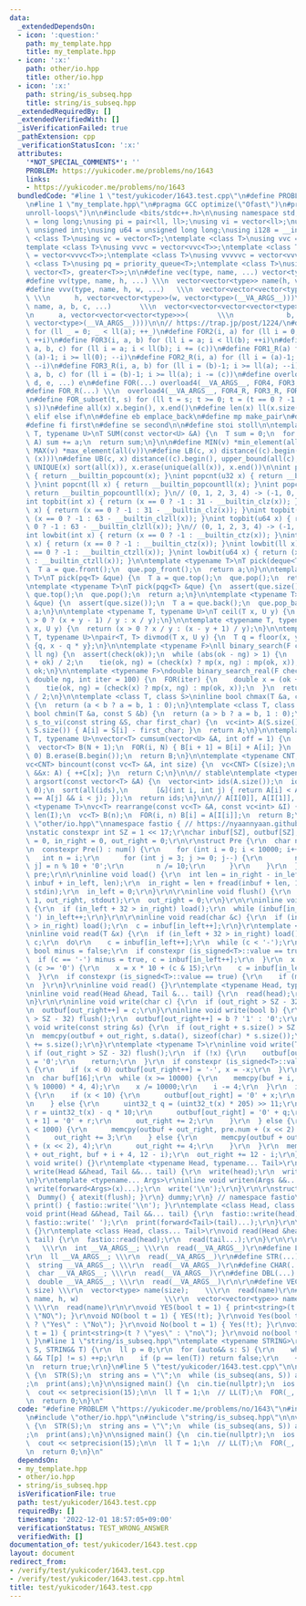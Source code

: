 ```yaml
---
data:
  _extendedDependsOn:
  - icon: ':question:'
    path: my_template.hpp
    title: my_template.hpp
  - icon: ':x:'
    path: other/io.hpp
    title: other/io.hpp
  - icon: ':x:'
    path: string/is_subseq.hpp
    title: string/is_subseq.hpp
  _extendedRequiredBy: []
  _extendedVerifiedWith: []
  _isVerificationFailed: true
  _pathExtension: cpp
  _verificationStatusIcon: ':x:'
  attributes:
    '*NOT_SPECIAL_COMMENTS*': ''
    PROBLEM: https://yukicoder.me/problems/no/1643
    links:
    - https://yukicoder.me/problems/no/1643
  bundledCode: "#line 1 \"test/yukicoder/1643.test.cpp\"\n#define PROBLEM \"https://yukicoder.me/problems/no/1643\"\
    \n#line 1 \"my_template.hpp\"\n#pragma GCC optimize(\"Ofast\")\n#pragma GCC optimize(\"\
    unroll-loops\")\n\n#include <bits/stdc++.h>\n\nusing namespace std;\n\nusing ll\
    \ = long long;\nusing pi = pair<ll, ll>;\nusing vi = vector<ll>;\nusing u32 =\
    \ unsigned int;\nusing u64 = unsigned long long;\nusing i128 = __int128;\n\ntemplate\
    \ <class T>\nusing vc = vector<T>;\ntemplate <class T>\nusing vvc = vector<vc<T>>;\n\
    template <class T>\nusing vvvc = vector<vvc<T>>;\ntemplate <class T>\nusing vvvvc\
    \ = vector<vvvc<T>>;\ntemplate <class T>\nusing vvvvvc = vector<vvvvc<T>>;\ntemplate\
    \ <class T>\nusing pq = priority_queue<T>;\ntemplate <class T>\nusing pqg = priority_queue<T,\
    \ vector<T>, greater<T>>;\n\n#define vec(type, name, ...) vector<type> name(__VA_ARGS__)\n\
    #define vv(type, name, h, ...) \\\n  vector<vector<type>> name(h, vector<type>(__VA_ARGS__))\n\
    #define vvv(type, name, h, w, ...)   \\\n  vector<vector<vector<type>>> name(\
    \ \\\n      h, vector<vector<type>>(w, vector<type>(__VA_ARGS__)))\n#define vvvv(type,\
    \ name, a, b, c, ...)       \\\n  vector<vector<vector<vector<type>>>> name( \\\
    \n      a, vector<vector<vector<type>>>(       \\\n             b, vector<vector<type>>(c,\
    \ vector<type>(__VA_ARGS__))))\n\n// https://trap.jp/post/1224/\n#define FOR1(a)\
    \ for (ll _ = 0; _ < ll(a); ++_)\n#define FOR2(i, a) for (ll i = 0; i < ll(a);\
    \ ++i)\n#define FOR3(i, a, b) for (ll i = a; i < ll(b); ++i)\n#define FOR4(i,\
    \ a, b, c) for (ll i = a; i < ll(b); i += (c))\n#define FOR1_R(a) for (ll i =\
    \ (a)-1; i >= ll(0); --i)\n#define FOR2_R(i, a) for (ll i = (a)-1; i >= ll(0);\
    \ --i)\n#define FOR3_R(i, a, b) for (ll i = (b)-1; i >= ll(a); --i)\n#define FOR4_R(i,\
    \ a, b, c) for (ll i = (b)-1; i >= ll(a); i -= (c))\n#define overload4(a, b, c,\
    \ d, e, ...) e\n#define FOR(...) overload4(__VA_ARGS__, FOR4, FOR3, FOR2, FOR1)(__VA_ARGS__)\n\
    #define FOR_R(...) \\\n  overload4(__VA_ARGS__, FOR4_R, FOR3_R, FOR2_R, FOR1_R)(__VA_ARGS__)\n\
    \n#define FOR_subset(t, s) for (ll t = s; t >= 0; t = (t == 0 ? -1 : (t - 1) &\
    \ s))\n#define all(x) x.begin(), x.end()\n#define len(x) ll(x.size())\n#define\
    \ elif else if\n\n#define eb emplace_back\n#define mp make_pair\n#define mt make_tuple\n\
    #define fi first\n#define se second\n\n#define stoi stoll\n\ntemplate <typename\
    \ T, typename U>\nT SUM(const vector<U> &A) {\n  T sum = 0;\n  for (auto &&a:\
    \ A) sum += a;\n  return sum;\n}\n\n#define MIN(v) *min_element(all(v))\n#define\
    \ MAX(v) *max_element(all(v))\n#define LB(c, x) distance((c).begin(), lower_bound(all(c),\
    \ (x)))\n#define UB(c, x) distance((c).begin(), upper_bound(all(c), (x)))\n#define\
    \ UNIQUE(x) sort(all(x)), x.erase(unique(all(x)), x.end())\n\nint popcnt(int x)\
    \ { return __builtin_popcount(x); }\nint popcnt(u32 x) { return __builtin_popcount(x);\
    \ }\nint popcnt(ll x) { return __builtin_popcountll(x); }\nint popcnt(u64 x) {\
    \ return __builtin_popcountll(x); }\n// (0, 1, 2, 3, 4) -> (-1, 0, 1, 1, 2)\n\
    int topbit(int x) { return (x == 0 ? -1 : 31 - __builtin_clz(x)); }\nint topbit(u32\
    \ x) { return (x == 0 ? -1 : 31 - __builtin_clz(x)); }\nint topbit(ll x) { return\
    \ (x == 0 ? -1 : 63 - __builtin_clzll(x)); }\nint topbit(u64 x) { return (x ==\
    \ 0 ? -1 : 63 - __builtin_clzll(x)); }\n// (0, 1, 2, 3, 4) -> (-1, 0, 1, 0, 2)\n\
    int lowbit(int x) { return (x == 0 ? -1 : __builtin_ctz(x)); }\nint lowbit(u32\
    \ x) { return (x == 0 ? -1 : __builtin_ctz(x)); }\nint lowbit(ll x) { return (x\
    \ == 0 ? -1 : __builtin_ctzll(x)); }\nint lowbit(u64 x) { return (x == 0 ? -1\
    \ : __builtin_ctzll(x)); }\n\ntemplate <typename T>\nT pick(deque<T> &que) {\n\
    \  T a = que.front();\n  que.pop_front();\n  return a;\n}\n\ntemplate <typename\
    \ T>\nT pick(pq<T> &que) {\n  T a = que.top();\n  que.pop();\n  return a;\n}\n\
    \ntemplate <typename T>\nT pick(pqg<T> &que) {\n  assert(que.size());\n  T a =\
    \ que.top();\n  que.pop();\n  return a;\n}\n\ntemplate <typename T>\nT pick(vc<T>\
    \ &que) {\n  assert(que.size());\n  T a = que.back();\n  que.pop_back();\n  return\
    \ a;\n}\n\ntemplate <typename T, typename U>\nT ceil(T x, U y) {\n  return (x\
    \ > 0 ? (x + y - 1) / y : x / y);\n}\n\ntemplate <typename T, typename U>\nT floor(T\
    \ x, U y) {\n  return (x > 0 ? x / y : (x - y + 1) / y);\n}\n\ntemplate <typename\
    \ T, typename U>\npair<T, T> divmod(T x, U y) {\n  T q = floor(x, y);\n  return\
    \ {q, x - q * y};\n}\n\ntemplate <typename F>\nll binary_search(F check, ll ok,\
    \ ll ng) {\n  assert(check(ok));\n  while (abs(ok - ng) > 1) {\n    auto x = (ng\
    \ + ok) / 2;\n    tie(ok, ng) = (check(x) ? mp(x, ng) : mp(ok, x));\n  }\n  return\
    \ ok;\n}\n\ntemplate <typename F>\ndouble binary_search_real(F check, double ok,\
    \ double ng, int iter = 100) {\n  FOR(iter) {\n    double x = (ok + ng) / 2;\n\
    \    tie(ok, ng) = (check(x) ? mp(x, ng) : mp(ok, x));\n  }\n  return (ok + ng)\
    \ / 2;\n}\n\ntemplate <class T, class S>\ninline bool chmax(T &a, const S &b)\
    \ {\n  return (a < b ? a = b, 1 : 0);\n}\ntemplate <class T, class S>\ninline\
    \ bool chmin(T &a, const S &b) {\n  return (a > b ? a = b, 1 : 0);\n}\n\nvc<int>\
    \ s_to_vi(const string &S, char first_char) {\n  vc<int> A(S.size());\n  FOR(i,\
    \ S.size()) { A[i] = S[i] - first_char; }\n  return A;\n}\n\ntemplate <typename\
    \ T, typename U>\nvector<T> cumsum(vector<U> &A, int off = 1) {\n  int N = A.size();\n\
    \  vector<T> B(N + 1);\n  FOR(i, N) { B[i + 1] = B[i] + A[i]; }\n  if (off ==\
    \ 0) B.erase(B.begin());\n  return B;\n}\n\ntemplate <typename CNT, typename T>\n\
    vc<CNT> bincount(const vc<T> &A, int size) {\n  vc<CNT> C(size);\n  for (auto\
    \ &&x: A) { ++C[x]; }\n  return C;\n}\n\n// stable\ntemplate <typename T>\nvector<int>\
    \ argsort(const vector<T> &A) {\n  vector<int> ids(A.size());\n  iota(all(ids),\
    \ 0);\n  sort(all(ids),\n       [&](int i, int j) { return A[i] < A[j] || (A[i]\
    \ == A[j] && i < j); });\n  return ids;\n}\n\n// A[I[0]], A[I[1]], ...\ntemplate\
    \ <typename T>\nvc<T> rearrange(const vc<T> &A, const vc<int> &I) {\n  int n =\
    \ len(I);\n  vc<T> B(n);\n  FOR(i, n) B[i] = A[I[i]];\n  return B;\n}\n#line 1\
    \ \"other/io.hpp\"\nnamespace fastio { // https://nyaannyaan.github.io/library/misc/fastio.hpp\r\
    \nstatic constexpr int SZ = 1 << 17;\r\nchar inbuf[SZ], outbuf[SZ];\r\nint in_left\
    \ = 0, in_right = 0, out_right = 0;\r\n\r\nstruct Pre {\r\n  char num[40000];\r\
    \n  constexpr Pre() : num() {\r\n    for (int i = 0; i < 10000; i++) {\r\n   \
    \   int n = i;\r\n      for (int j = 3; j >= 0; j--) {\r\n        num[i * 4 +\
    \ j] = n % 10 + '0';\r\n        n /= 10;\r\n      }\r\n    }\r\n  }\r\n} constexpr\
    \ pre;\r\n\r\ninline void load() {\r\n  int len = in_right - in_left;\r\n  memmove(inbuf,\
    \ inbuf + in_left, len);\r\n  in_right = len + fread(inbuf + len, 1, SZ - len,\
    \ stdin);\r\n  in_left = 0;\r\n}\r\n\r\ninline void flush() {\r\n  fwrite(outbuf,\
    \ 1, out_right, stdout);\r\n  out_right = 0;\r\n}\r\n\r\ninline void skip_space()\
    \ {\r\n  if (in_left + 32 > in_right) load();\r\n  while (inbuf[in_left] <= '\
    \ ') in_left++;\r\n}\r\n\r\ninline void read(char &c) {\r\n  if (in_left + 32\
    \ > in_right) load();\r\n  c = inbuf[in_left++];\r\n}\r\ntemplate <typename T>\r\
    \ninline void read(T &x) {\r\n  if (in_left + 32 > in_right) load();\r\n  char\
    \ c;\r\n  do\r\n    c = inbuf[in_left++];\r\n  while (c < '-');\r\n  [[maybe_unused]]\
    \ bool minus = false;\r\n  if constexpr (is_signed<T>::value == true) {\r\n  \
    \  if (c == '-') minus = true, c = inbuf[in_left++];\r\n  }\r\n  x = 0;\r\n  while\
    \ (c >= '0') {\r\n    x = x * 10 + (c & 15);\r\n    c = inbuf[in_left++];\r\n\
    \  }\r\n  if constexpr (is_signed<T>::value == true) {\r\n    if (minus) x = -x;\r\
    \n  }\r\n}\r\ninline void read() {}\r\ntemplate <typename Head, typename... Tail>\r\
    \ninline void read(Head &head, Tail &... tail) {\r\n  read(head);\r\n  read(tail...);\r\
    \n}\r\n\r\ninline void write(char c) {\r\n  if (out_right > SZ - 32) flush();\r\
    \n  outbuf[out_right++] = c;\r\n}\r\ninline void write(bool b) {\r\n  if (out_right\
    \ > SZ - 32) flush();\r\n  outbuf[out_right++] = b ? '1' : '0';\r\n}\r\ninline\
    \ void write(const string &s) {\r\n  if (out_right + s.size() > SZ - 32) flush();\r\
    \n  memcpy(outbuf + out_right, s.data(), sizeof(char) * s.size());\r\n  out_right\
    \ += s.size();\r\n}\r\ntemplate <typename T>\r\ninline void write(T x) {\r\n \
    \ if (out_right > SZ - 32) flush();\r\n  if (!x) {\r\n    outbuf[out_right++]\
    \ = '0';\r\n    return;\r\n  }\r\n  if constexpr (is_signed<T>::value == true)\
    \ {\r\n    if (x < 0) outbuf[out_right++] = '-', x = -x;\r\n  }\r\n  int i = 12;\r\
    \n  char buf[16];\r\n  while (x >= 10000) {\r\n    memcpy(buf + i, pre.num + (x\
    \ % 10000) * 4, 4);\r\n    x /= 10000;\r\n    i -= 4;\r\n  }\r\n  if (x < 100)\
    \ {\r\n    if (x < 10) {\r\n      outbuf[out_right] = '0' + x;\r\n      ++out_right;\r\
    \n    } else {\r\n      uint32_t q = (uint32_t(x) * 205) >> 11;\r\n      uint32_t\
    \ r = uint32_t(x) - q * 10;\r\n      outbuf[out_right] = '0' + q;\r\n      outbuf[out_right\
    \ + 1] = '0' + r;\r\n      out_right += 2;\r\n    }\r\n  } else {\r\n    if (x\
    \ < 1000) {\r\n      memcpy(outbuf + out_right, pre.num + (x << 2) + 1, 3);\r\n\
    \      out_right += 3;\r\n    } else {\r\n      memcpy(outbuf + out_right, pre.num\
    \ + (x << 2), 4);\r\n      out_right += 4;\r\n    }\r\n  }\r\n  memcpy(outbuf\
    \ + out_right, buf + i + 4, 12 - i);\r\n  out_right += 12 - i;\r\n}\r\ninline\
    \ void write() {}\r\ntemplate <typename Head, typename... Tail>\r\ninline void\
    \ write(Head &&head, Tail &&... tail) {\r\n  write(head);\r\n  write(forward<Tail>(tail)...);\r\
    \n}\r\ntemplate <typename... Args>\r\ninline void writen(Args &&... x) {\r\n \
    \ write(forward<Args>(x)...);\r\n  write('\\n');\r\n}\r\n\r\nstruct Dummy {\r\n\
    \  Dummy() { atexit(flush); }\r\n} dummy;\r\n} // namespace fastio\r\n\r\nvoid\
    \ print() { fastio::write('\\n'); }\r\ntemplate <class Head, class... Tail>\r\n\
    void print(Head &&head, Tail &&... tail) {\r\n  fastio::write(head);\r\n  if (sizeof...(Tail))\
    \ fastio::write(' ');\r\n  print(forward<Tail>(tail)...);\r\n}\r\n\r\nvoid read()\
    \ {}\r\ntemplate <class Head, class... Tail>\r\nvoid read(Head &head, Tail &...\
    \ tail) {\r\n  fastio::read(head);\r\n  read(tail...);\r\n}\r\n\r\n#define INT(...)\
    \   \\\r\n  int __VA_ARGS__; \\\r\n  read(__VA_ARGS__)\r\n#define LL(...)   \\\
    \r\n  ll __VA_ARGS__; \\\r\n  read(__VA_ARGS__)\r\n#define STR(...)      \\\r\n\
    \  string __VA_ARGS__; \\\r\n  read(__VA_ARGS__)\r\n#define CHAR(...)   \\\r\n\
    \  char __VA_ARGS__; \\\r\n  read(__VA_ARGS__)\r\n#define DBL(...)      \\\r\n\
    \  double __VA_ARGS__; \\\r\n  read(__VA_ARGS__)\r\n\r\n#define VEC(type, name,\
    \ size) \\\r\n  vector<type> name(size);    \\\r\n  read(name)\r\n#define VV(type,\
    \ name, h, w)                     \\\r\n  vector<vector<type>> name(h, vector<type>(w));\
    \ \\\r\n  read(name)\r\n\r\nvoid YES(bool t = 1) { print<string>(t ? \"YES\" :\
    \ \"NO\"); }\r\nvoid NO(bool t = 1) { YES(!t); }\r\nvoid Yes(bool t = 1) { print<string>(t\
    \ ? \"Yes\" : \"No\"); }\r\nvoid No(bool t = 1) { Yes(!t); }\r\nvoid yes(bool\
    \ t = 1) { print<string>(t ? \"yes\" : \"no\"); }\r\nvoid no(bool t = 1) { yes(!t);\
    \ }\n#line 1 \"string/is_subseq.hpp\"\ntemplate <typename STRING>\r\nbool is_subseq(STRING&\
    \ S, STRING& T) {\r\n  ll p = 0;\r\n  for (auto&& s: S) {\r\n    while (p < len(T)\
    \ && T[p] != s) ++p;\r\n    if (p == len(T)) return false;\r\n    ++p;\r\n  }\r\
    \n  return true;\r\n}\n#line 5 \"test/yukicoder/1643.test.cpp\"\n\nvoid solve()\
    \ {\n  STR(S);\n  string ans = \"\";\n  while (is_subseq(ans, S)) ans += \"a\"\
    ;\n  print(ans);\n}\n\nsigned main() {\n  cin.tie(nullptr);\n  ios::sync_with_stdio(false);\n\
    \  cout << setprecision(15);\n\n  ll T = 1;\n  // LL(T);\n  FOR(_, T) solve();\n\
    \n  return 0;\n}\n"
  code: "#define PROBLEM \"https://yukicoder.me/problems/no/1643\"\n#include \"my_template.hpp\"\
    \n#include \"other/io.hpp\"\n#include \"string/is_subseq.hpp\"\n\nvoid solve()\
    \ {\n  STR(S);\n  string ans = \"\";\n  while (is_subseq(ans, S)) ans += \"a\"\
    ;\n  print(ans);\n}\n\nsigned main() {\n  cin.tie(nullptr);\n  ios::sync_with_stdio(false);\n\
    \  cout << setprecision(15);\n\n  ll T = 1;\n  // LL(T);\n  FOR(_, T) solve();\n\
    \n  return 0;\n}\n"
  dependsOn:
  - my_template.hpp
  - other/io.hpp
  - string/is_subseq.hpp
  isVerificationFile: true
  path: test/yukicoder/1643.test.cpp
  requiredBy: []
  timestamp: '2022-12-01 18:57:05+09:00'
  verificationStatus: TEST_WRONG_ANSWER
  verifiedWith: []
documentation_of: test/yukicoder/1643.test.cpp
layout: document
redirect_from:
- /verify/test/yukicoder/1643.test.cpp
- /verify/test/yukicoder/1643.test.cpp.html
title: test/yukicoder/1643.test.cpp
---
```


